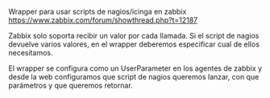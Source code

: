 Wrapper para usar scripts de nagios/icinga en zabbix
https://www.zabbix.com/forum/showthread.php?t=12187

Zabbix solo soporta recibir un valor por cada llamada.
Si el script de nagios devuelve varios valores, en el wrapper deberemos especificar cual de ellos necesitamos.

El wrapper se configura como un UserParameter en los agentes de zabbix y desde la web configuramos que script de nagios queremos lanzar, con que parámetros y que queremos retornar.

